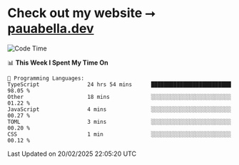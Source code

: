 # Check out my website ⭢ [pauabella.dev](https://pauabella.dev)

<!--START_SECTION:waka-->
![Code Time](http://img.shields.io/badge/Code%20Time-4%2C109%20hrs%204%20mins-blue)

📊 **This Week I Spent My Time On** 

```text
💬 Programming Languages: 
TypeScript               24 hrs 54 mins      █████████████████████████   98.05 % 
Other                    18 mins             ░░░░░░░░░░░░░░░░░░░░░░░░░   01.22 % 
JavaScript               4 mins              ░░░░░░░░░░░░░░░░░░░░░░░░░   00.27 % 
TOML                     3 mins              ░░░░░░░░░░░░░░░░░░░░░░░░░   00.20 % 
CSS                      1 min               ░░░░░░░░░░░░░░░░░░░░░░░░░   00.12 % 
```


 Last Updated on 20/02/2025 22:05:20 UTC
<!--END_SECTION:waka-->
